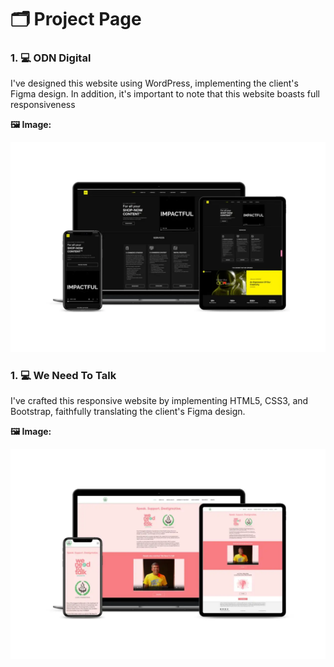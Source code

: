 # 🗂️ Project Page

### 1. 💻 ODN Digital 

I've designed this website using WordPress, implementing the client's Figma design. In addition, it's important to note that this website boasts full responsiveness

**🖼️ Image:**

![Project1](images/Mockup-ODN.jpg)

### 1. 💻 We Need To Talk

I've crafted this responsive website by implementing HTML5, CSS3, and Bootstrap, faithfully translating the client's Figma design.

**🖼️ Image:**

![Project1](images/Mockup-weneedtotalk.jpg)
